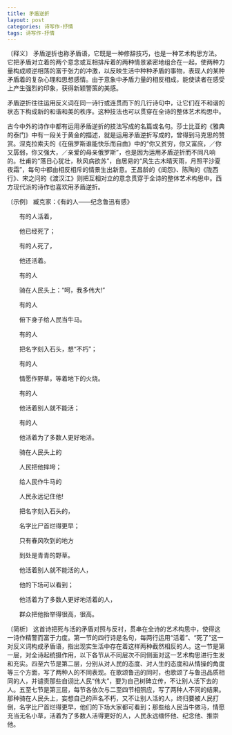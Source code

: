 ```yaml
---
title: 矛盾逆折
layout: post
categories: 诗写作-抒情
tags: 诗写作-抒情
---
```


〔释义〕 矛盾逆折也称矛盾语，它既是一种修辞技巧，也是一种艺术构思方法。它把矛盾对立着的两个意念或互相排斥着的两种情景紧密地组合在一起，使两种力量构成顺逆相荡的富于张力的冲激，以反映生活中种种矛盾的事物，表现人的某种矛盾着的复杂心理和思想感情。由于意象中矛盾力量的相反相成，能使读者在感受上产生强烈的印象，获得新颖警策的美感。

矛盾逆折往往运用反义词在同一诗行或连贯而下的几行诗句中，让它们在不和谐的状态下构成新的和谐和美的秩序。这种技法也可以贯穿在全诗的整体艺术构思中。

古今中外的诗作中都有运用矛盾逆折的技法写成的名篇或名句。莎士比亚的《雅典的泰门》中有一段关于黄金的描述，就是运用矛盾逆折写成的，曾得到马克思的赞赏。涅克拉索夫的《在俄罗斯谁能快乐而自由》中的“你又贫穷，你又富庶，／你又孱弱，你又强大，／亲爱的母亲俄罗斯”，也是因为运用矛盾逆折而不同凡响的。杜甫的“落日心犹壮，秋风病欲苏”，自居易的“风生古木晴天雨，月照平沙夏夜霜”，每句中都由相反相斥的情景生出新意。王昌龄的《闺怨》、陈陶的《陇西行》、宋之问的《渡汉江》则把互相对立的意念贯穿于全诗的整体艺术构思中。西方现代派的诗作也喜欢用矛盾逆折。

〔示例〕 臧克家：《有的人——纪念鲁迅有感》

　　有的人活着，

　　他已经死了；

　　有的人死了，

　　他还活着。



　　有的人

　　骑在人民头上：“呵，我多伟大!”

　　有的人

　　俯下身子给人民当牛马。



　　有的人

　　把名字刻入石头，想“不朽”；

　　有的人

　　情愿作野草，等着地下的火烧。



　　有的人

　　他活着别人就不能活；

　　有的人

　　他活着为了多数人更好地活。



　　骑在人民头上的

　　人民把他摔垮；

　　给人民作牛马的

　　人民永远记住他!



　　把名字刻入石头的，

　　名字比尸首烂得更早；

　　只有春风吹到的地方

　　到处是青青的野草。



　　他活着别人就不能活的人，

　　他的下场可以看到；

　　他活着为了多数人更好地活着的人，

　　群众把他抬举得很高，很高。

〔简析〕 这首诗把死与活的矛盾对照与反衬，贯串在全诗的艺术构思中，使得这一诗作精警而富于力度。第一节的四行诗是名句，每两行运用“活着”、“死了”这一对反义词构成矛盾语，指出现实生活中存在着这样两种截然相反的人。这一节是第一层，对全诗起统摄作用，以下各节从不同层次不同侧面对这一艺术构思进行生发和充实。四至六节是第二层，分别从对人民的态度、对人生的态度和从情操的角度等三个方面，写了两种人的不同表现。在歌颂鲁迅的同时，也歌颂了与鲁迅品质相同的人，并谴责那些自诩比人民“伟大”，要为自己树碑立传，不让别人活下去的人。五至七节是第三层，每节各依次与二至四节相照应，写了两种人不同的结果。那种骑在人民头上，妄想自己的声名不朽，又不让别人活的人，终归要被人民打倒，名字比尸首烂得更早，他们的下场大家都可看到；那些给人民当牛做马，情愿充当无名小草，活着为了多数人活得更好的人，人民永远缅怀他、纪念他、推崇他。 
